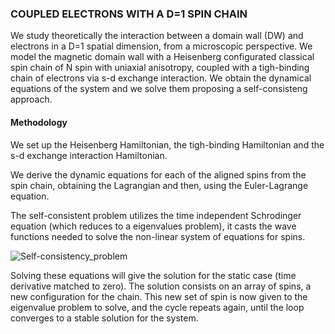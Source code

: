 ### COUPLED ELECTRONS WITH A D=1 SPIN CHAIN

We study theoretically the interaction between a domain wall (DW) and electrons in a D=1 spatial dimension, from a microscopic perspective. We model the magnetic domain wall with a Heisenberg configurated classical spin chain of N spin with uniaxial anisotropy, coupled with a tigh-binding chain of electrons via s-d exchange interaction. We obtain the dynamical equations of the system and we solve them proposing a self-consisteng approach.

#### Methodology

We set up the Heisenberg Hamiltonian, the tigh-binding Hamiltonian and the s-d exchange interaction Hamiltonian. 

We derive the dynamic equations for each of the aligned spins from the spin chain, obtaining the Lagrangian and then, using the Euler-Lagrange equation.

The self-consistent problem utilizes the time independent Schrodinger equation (which reduces to a eigenvalues problem), it casts the wave functions needed to solve the non-linear system of equations for spins.

![Self-consistency_problem](Self-consistency_problem.png)

Solving these equations will give the solution for the static case (time derivative matched to zero). The solution consists on an array of spins, a new configuration for the chain. This new set of spin is now given to the eigenvalue problem to solve, and the cycle repeats again, until the loop converges to a stable solution for the system.